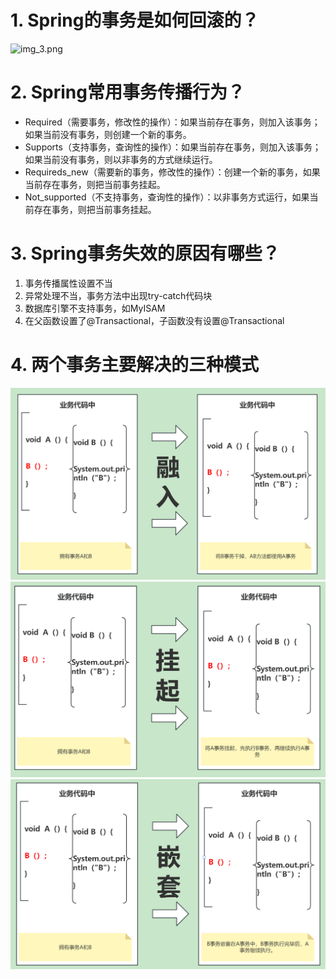 # 1. Spring的事务是如何回滚的？

![img_3.png](../images/SPRING-%20Spring的事务是如何回滚的.png)

# 2. Spring常用事务传播行为？

- Required（需要事务，修改性的操作）：如果当前存在事务，则加入该事务；如果当前没有事务，则创建一个新的事务。
- Supports（支持事务，查询性的操作）：如果当前存在事务，则加入该事务；如果当前没有事务，则以非事务的方式继续运行。
- Requireds_new（需要新的事务，修改性的操作）：创建一个新的事务，如果当前存在事务，则把当前事务挂起。
- Not_supported（不支持事务，查询性的操作）：以非事务方式运行，如果当前存在事务，则把当前事务挂起。

# 3. Spring事务失效的原因有哪些？
1. 事务传播属性设置不当
2. 异常处理不当，事务方法中出现try-catch代码块
3. 数据库引擎不支持事务，如MyISAM
4. 在父函数设置了@Transactional，子函数没有设置@Transactional

# 4. 两个事务主要解决的三种模式
![img_6.png](../images/SPRING-事务融入.png)
![img_7.png](../images/SPRING-事务挂起.png)
![img_8.png](../images/SPRING-事务嵌套.png)
